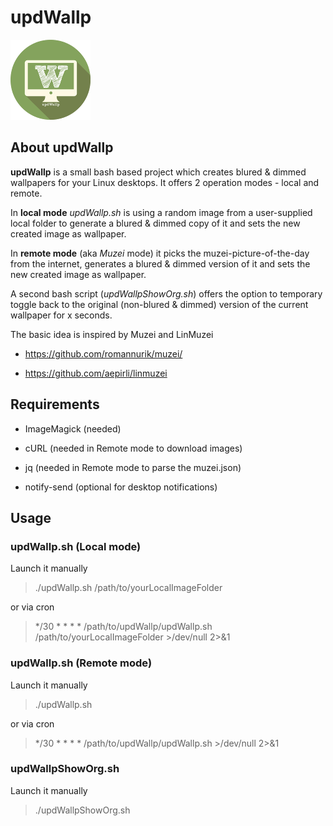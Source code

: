 # updWallp

![Logo](https://raw.githubusercontent.com/yafp/updWallp/master/img/appIcon_128px.png)


## About updWallp
**updWallp** is a small bash based project which creates blured & dimmed wallpapers for your Linux desktops.
It offers 2 operation modes - local and remote.

In **local mode** *updWallp.sh* is using a random image from a user-supplied local folder to generate a blured & dimmed copy of it  and sets the new created image as wallpaper.

In **remote mode** (aka *Muzei* mode) it picks the muzei-picture-of-the-day from the internet, generates a blured & dimmed version of it and sets the new created image as wallpaper.


A second bash script (*updWallpShowOrg.sh*) offers the option to temporary toggle back to the original (non-blured & dimmed) version of the current wallpaper for x seconds.


The basic idea is inspired by Muzei and LinMuzei

- https://github.com/romannurik/muzei/

- https://github.com/aepirli/linmuzei



## Requirements
- ImageMagick (needed)

- cURL (needed in Remote mode to download images)

- jq (needed in Remote mode to parse the muzei.json)

- notify-send (optional for desktop notifications)



## Usage
### updWallp.sh (Local mode)
Launch it manually

> ./updWallp.sh /path/to/yourLocalImageFolder

or via cron
> */30 * * * * /path/to/updWallp/updWallp.sh /path/to/yourLocalImageFolder >/dev/null 2>&1

### updWallp.sh (Remote mode)
Launch it manually

> ./updWallp.sh

or via cron
> */30 * * * * /path/to/updWallp/updWallp.sh >/dev/null 2>&1


### updWallpShowOrg.sh
Launch it manually

> ./updWallpShowOrg.sh

